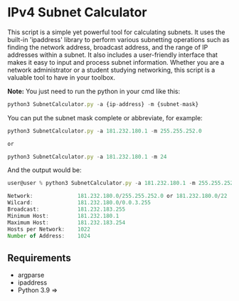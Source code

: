 # IPv4 Subnet Calculator

This script is a simple yet powerful tool for calculating subnets. It uses the built-in 'ipaddress' library to perform various subnetting operations such as finding the network address, broadcast address, and the range of IP addresses within a subnet. It also includes a user-friendly interface that makes it easy to input and process subnet information. Whether you are a network administrator or a student studying networking, this script is a valuable tool to have in your toolbox.

**Note:** You just need to run the python in your cmd like this:

```js
python3 SubnetCalculator.py -a {ip-address} -m {subnet-mask}
```
You can put the subnet mask complete or abbreviate, for example:
```js
python3 SubnetCalculator.py -a 181.232.180.1 -m 255.255.252.0 

or

python3 SubnetCalculator.py -a 181.232.180.1 -m 24
```

And the output would be:
```js
user@user % python3 SubnetCalculator.py -a 181.232.180.1 -m 255.255.252.0 

Network:              181.232.180.0/255.255.252.0 or 181.232.180.0/22
Wilcard:              181.232.180.0/0.0.3.255
Broadcast:            181.232.183.255
Minimum Host:         181.232.180.1
Maximum Host:         181.232.183.254
Hosts per Network:    1022
Number of Address:    1024
```
## Requirements

* argparse
* ipaddress
* Python 3.9 =>


